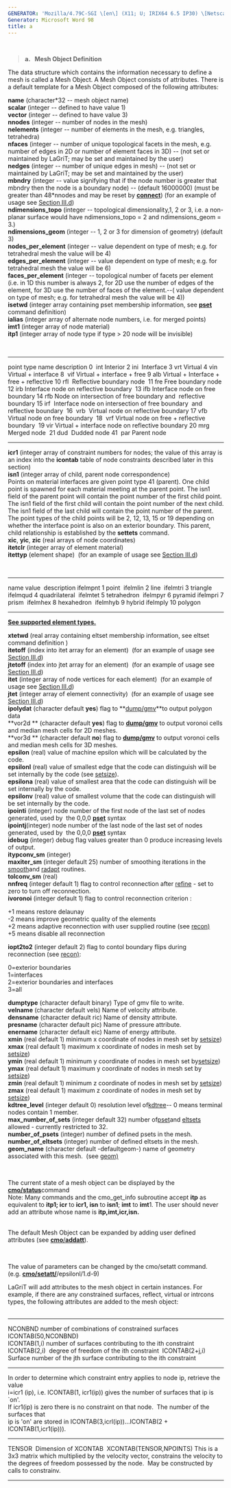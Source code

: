 ```yaml
---
GENERATOR: 'Mozilla/4.79C-SGI \[en\] (X11; U; IRIX64 6.5 IP30) \[Netscape\]'
Generator: Microsoft Word 98
title: a
---
```


 

> **a.   Mesh Object Definition**

The data structure which contains the information necessary to define a
mesh is called a Mesh Object. A Mesh Object consists of attributes.
There is a default template for a Mesh Object composed of the following
attributes:

**name** (character\*32 -- mesh object name)\
**scalar** (integer -- defined to have value 1)\
**vector** (integer -- defined to have value 3)\
**nnodes** (integer -- number of nodes in the mesh)\
**nelements** (integer -- number of elements in the mesh, e.g.
triangles, tetrahedra)\
**nfaces** (integer -- number of unique topological facets in the mesh,
e.g. number of edges in 2D or number of element faces in 3D) -- (not set
or maintained by LaGriT; may be set and maintained by the user)\
**nedges** (integer -- number of unique edges in mesh) -- (not set or
maintained by LaGriT; may be set and maintained by the user)\
**mbndry** (integer -- value signifying that if the node number is
greater that mbndry then the node is a boundary node) -- (default
16000000) (must be greater than 48\*nnodes and may be reset by
**[connect](CONNECT1.html)**) (for an example of usage see [Section
III.d](meshobjcon.html#mbndry))\
**ndimensions\_topo** (integer -- topological dimensionality,1, 2 or 3,
i.e. a non-planar surface would have ndimensions\_topo = 2 and
ndimensions\_geom = 3.)\
**ndimensions\_geom** (integer -- 1, 2 or 3 for dimension of geometry)
(default 3)\
**nodes\_per\_element** (integer -- value dependent on type of mesh;
e.g. for tetrahedral mesh the value will be 4)\
**edges\_per\_element** (integer -- value dependent on type of mesh;
e.g. for tetrahedral mesh the value will be 6)\
**faces\_per\_element** (integer -- topological number of facets per
element (i.e. in 1D this number is always 2, for 2D use the number of
edges of the element, for 3D use the number of faces of the element.--(
value dependent on type of mesh; e.g. for tetrahedral mesh the value
will be 4))\
**isetwd** (integer array containing pset membership information, see
**[pset](PSET.html)** command definition)\
**ialias** (integer array of alternate node numbers, i.e. for merged
points)\
**imt1** (integer array of node material)\
**itp1** (integer array of node type if type &gt; 20 node will be
invisible)

 

  ------------ ------ ----------------------------------------------------------------
  point type   name   description
  0            int    Interior
  2            ini    Interface
  3            vrt    Virtual
  4            vin    Virtual + interface
  8            vif    Virtual + interface + free
  9            alb    Virtual + Interface + free + reflective
  10           rfl    Reflective boundary node 
  11           fre    Free boundary node 
  12           irb    Interface node on reflective boundary 
  13           ifb    Interface node on free boundary
  14           rfb    Node on intersection of free boundary and  reflective boundary
  15           irf    Interface node on intersection of free boundary 
                      and reflective boundary 
  16           vrb    Virtual node on reflective boundary
  17           vfb    Virtual node on free boundary 
  18           vrf    Virtual node on free + reflective boundary 
  19           vir    Virtual + interface node on reflective boundary
  20           mrg    Merged node 
  21           dud    Dudded node
  41           par    Parent node
  ------------ ------ ----------------------------------------------------------------

**icr1** (integer array of constraint numbers for nodes; the value of
this array is an index into the **icontab** table of node constraints
described later in this section)\
**isn1** (integer array of child, parent node correspondence)\
Points on material interfaces are given point type 41 (parent). One
child point is spawned for each material meeting at the parent point.
The isn1 field of the parent point will contain the point number of the
first child point. The isn1 field of the first child will contain the
point number of the next child. The isn1 field of the last child will
contain the point number of the parent. The point types of the child
points will be 2, 12, 13, 15 or 19 depending on whether the interface
point is also on an exterior boundary. This parent, child relationship
is established by the **settets** command.\
**xic**, **yic**, **zic** (real arrays of node coordinates)\
**itetclr** (integer array of element material)\
**itettyp** (element shape)  (for an example of usage see [Section
III.d](meshobjcon.html#itettyp))

 

  ---------- ------- ----------------
  name       value    description
  ifelmpnt   1       point 
  ifelmlin   2       line 
  ifelmtri   3       triangle 
  ifelmqud   4       quadrilateral 
  ifelmtet   5       tetrahedron 
  ifelmpyr   6       pyramid
  ifelmpri   7       prism 
  ifelmhex   8       hexahedron 
  ifelmhyb   9       hybrid
  ifelmply   10      polygon
  ---------- ------- ----------------

**[See supported element types.](supported.html)**

**xtetwd** (real array containing eltset membership information, see
eltset command definition )\
**itetoff** (index into itet array for an element)  (for an example of
usage see [Section III.d](meshobjcon.html#itetoff))\
**jtetoff** (index into jtet array for an element)  (for an example of
usage see [Section III.d](meshobjcon.html#jtetoff))\
**itet** (integer array of node vertices for each element)  (for an
example of usage see [Section III.d](meshobjcon.html#itet))\
**jtet** (integer array of element connectivity)  (for an example of
usage see [Section III.d](meshobjcon.html#jtet))\
**ipolydat** (character default **yes**) flag to
**[dump/gmv](DUMP2.html)**to output polygon data\
**vor2d ** (character default **yes**) flag to
**[dump/gmv](DUMP2.html)** to output voronoi cells and median mesh cells
for 2D meshes.\
**vor3d ** (character default **no**) flag to **[dump/gmv](DUMP2.html)**
to output voronoi cells and median mesh cells for 3D meshes.\
**epsilon** (real) value of machine epsilon which will be calculated by
the code.\
**epsilonl** (real) value of smallest edge that the code can distinguish
will be set internally by the code (see [setsize](SETSIZE.html)).\
**epsilona** (real) value of smallest area that the code can distinguish
will be set internally by the code.\
**epsilonv** (real) value of smallest volume that the code can
distinguish will be set internally by the code.\
**ipointi** (integer) node number of the first node of the last set of
nodes generated, used by  the 0,0,0 **[pset](PSET.html)** syntax\
**ipointj**(integer) node number of the last node of the last set of
nodes generated, used by  the 0,0,0 **[pset](PSET.html)** syntax\
**idebug** (integer) debug flag values greater than 0 produce increasing
levels of output.\
**itypconv\_sm** (integer)\
**maxiter\_sm** (integer default 25) number of smoothing iterations in
the [smooth](SMOOTH.html)and [radapt](RADAPT.html) routines.\
**tolconv\_sm** (real)\
**nnfreq** (integer default 1) flag to control reconnection after
[refine](REFINE.html) - set to zero to turn off reconnection.\
**ivoronoi** (integer default 1) flag to control reconnection criterion
:

+1 means restore delaunay\
-2 means improve geometric quality of the elements\
+2 means adaptive reconnection with user supplied routine (see
[recon)](RECON.html)\
+5 means disable all reconnection

**iopt2to2** (integer default 2) flag to contol boundary flips during
reconnection (see [recon)](RECON.html):

0=exterior boundaries\
1=interfaces\
2=exterior boundaries and interfaces\
3=all

**dumptype** (character default binary) Type of gmv file to write.\
**velname** (character default vels) Name of velocity attribute.\
**densname** (character default ric) Name of density attribute.\
**presname** (character default pic) Name of pressure attribute.\
**enername** (character default eic) Name of energy attribute.\
**xmin** (real default 1) minimum x coordinate of nodes in mesh set by
[setsize](SETSIZE.html))\
**xmax** (real default 1) maximum x coordinate of nodes in mesh set by
[setsize](SETSIZE.html))\
**ymin** (real default 1) minimum y coordinate of nodes in mesh set
by[setsize](SETSIZE.html))\
**ymax** (real default 1) maximum y coordinate of nodes in mesh set by
[setsize](SETSIZE.html))\
**zmin** (real default 1) minimum z coordinate of nodes in mesh set by
[setsize](SETSIZE.html))\
**zmax** (real default 1) maximum z coordinate of nodes in mesh set by
[setsize](SETSIZE.html))\
**kdtree\_level** (integer default 0) resolution level
of[kdtree](kdtree.html)-- 0 means terminal nodes contain 1 member.\
**max\_number\_of\_sets** (integer default 32) number
of[pset](PSET.html)and [eltsets](ELTSET2.html) allowed - currently
restricted to 32.\
**number\_of\_psets** (integer) number of defined psets in the mesh.\
**number\_of\_eltsets** (integer) number of defined eltsets in the
mesh.\
**geom\_name** (character default -defaultgeom-) name of geometry
associated with this mesh.  (see [geom)](cmo_geom.html)

 

The current state of a mesh object can be displayed by the
[**cmo/status**](cmo_status.html)command\
Note: Many commands and the cmo\_get\_info subroutine accept **itp** as
equivalent to **itp1; icr** to **icr1, isn** to **isn1**; **imt** to
**imt**1. The user should never add an attribute whose name is
**itp,imt,icr,isn.**\
 

The default Mesh Object can be expanded by adding user defined
attributes (see [**cmo**/**addatt**](cmo_addatt.html)).

 

The value of parameters can be changed by the cmo/setatt command.\
(e.g. **[cmo/setatt/](cmo_setatt.html)**/epsilonl/1.d-9)

LaGriT will add attributes to the mesh object in certain instances. For
example, if there are any constrained surfaces, reflect, virtual or
intrcons types, the following attributes are added to the mesh object:\
 

  --------------------- ----------------------------------------------------------------------
  NCONBND               number of combinations of constrained surfaces 
  ICONTAB(50,NCONBND)   
  ICONTAB(1,i)          number of surfaces contributing to the ith constraint 
  ICONTAB(2,i)          degree of freedom of the ith constraint 
  ICONTAB(2+j,i)        Surface number of the jth surface contributing to the ith constraint
  --------------------- ----------------------------------------------------------------------

In order to determine which constraint entry applies to node ip,
retrieve the value\
i=icr1 (ip), i.e. ICONTAB(1, icr1(ip)) gives the number of surfaces that
ip is \`on'.\
If icr1(ip) is zero there is no constraint on that node.  The number of
the surfaces that\
ip is 'on' are stored in ICONTAB(3,icrl(ip))...ICONTAB(2 +
ICONTAB(1,icr1(ip))).

  ------------------------- ------------------------------------------------------------------------------------------------------------------------------------------------------------------------------------
  TENSOR                    Dimension of XCONTAB 
  XCONTAB(TENSOR,NPOINTS)   This is a 3x3 matrix which multiplied by the velocity vector, constrains the velocity to the degrees of freedom possessed by the node.  May be constructed by calls to constrainv.
                            
  ------------------------- ------------------------------------------------------------------------------------------------------------------------------------------------------------------------------------
